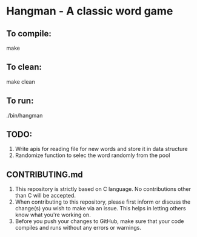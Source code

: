 # Hangman - A classic word game

## **To compile:**

make

## **To clean:**

make clean

## **To run:**

./bin/hangman


## **TODO:**

1. Write apis for reading file for new words and store it in data structure
2. Randomize function to selec the word randomly from the pool

## **CONTRIBUTING.md**

1. This repository is strictly based on C language. No contributions other than C will be accepted.
2. When contributing to this repository, please first inform or discuss the change(s) you wish to make via an issue. This helps in letting others know what you're working on.
3. Before you push your changes to GitHub, make sure that your code compiles and runs without any errors or warnings.
